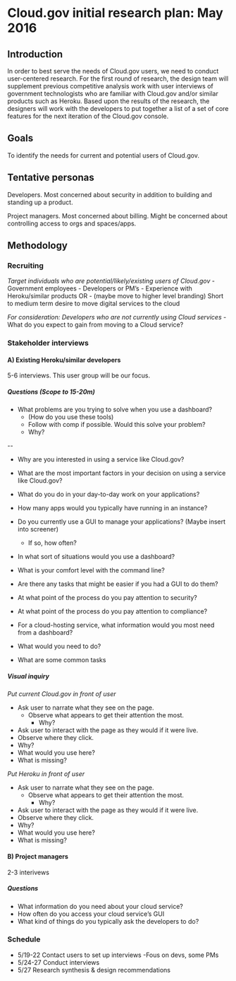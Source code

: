 # Cloud.gov initial research plan: May 2016

## Introduction

In order to best serve the needs of Cloud.gov users, we need to conduct user-centered research. For the first round of research, the design team will supplement previous competitive analysis work with user interviews of government technologists who are familiar with Cloud.gov and/or similar products such as Heroku. Based upon the results of the research, the designers will work with the developers to put together a list of a set of core features for the next iteration of the Cloud.gov console.

## Goals

To identify the needs for current and potential users of Cloud.gov.

## Tentative personas

Developers. Most concerned about security in addition to building and standing up a product.

Project managers. Most concerned about billing. Might be concerned about controlling access to orgs and spaces/apps.

## Methodology

### Recruiting

_Target individuals who are potential/likely/existing users of Cloud.gov_
	- Government employees
	- Developers or PM’s
	- Experience with Heroku/similar products OR
		- (maybe move to higher level branding) Short to medium term desire to move digital services to the cloud

_For consideration: Developers who are not currently using Cloud services_
	- What do you expect to gain from moving to a Cloud service?

### Stakeholder interviews

#### A) Existing Heroku/similar developers

5-6 interviews. This user group will be our focus.

##### Questions (Scope to 15-20m)

- What problems are you trying to solve when you use a dashboard?
	- (How do you use these tools)
	- Follow with comp if possible. Would this solve your problem?
	- Why?

--

- Why are you interested in using a service like Cloud.gov?
- What are the most important factors in your decision on using a service like Cloud.gov?
- What do you do in your day-to-day work on your applications?
- How many apps would you typically have running in an instance?

- Do you currently use a GUI to manage your applications? (Maybe insert into screener)
	- If so, how often?

- In what sort of situations would you use a dashboard?
- What is your comfort level with the command line?
- Are there any tasks that might be easier if you had a GUI to do them?

- At what point of the process do you pay attention to security?
- At what point of the process do you pay attention to compliance?

- For a cloud-hosting service, what information would you most need from a dashboard?
- What would you need to do?
- What are some common tasks

##### Visual inquiry

_Put current Cloud.gov in front of user_

- Ask user to narrate what they see on the page.
	- Observe what appears to get their attention the most.
		- Why?
- Ask user to interact with the page as they would if it were live.
- Observe where they click.
- Why?
- What would you use here?
- What is missing?

_Put Heroku in front of user_

- Ask user to narrate what they see on the page.
	- Observe what appears to get their attention the most.
		- Why?
- Ask user to interact with the page as they would if it were live.
- Observe where they click.
- Why?
- What would you use here?
- What is missing?

#### B) Project managers

2-3 interivews

##### Questions

- What information do you need about your cloud service?
- How often do you access your cloud service’s GUI
- What kind of things do you typically ask the developers to do?

### Schedule

- 5/19-22 Contact users to set up interviews
 	-Fous on devs, some PMs
- 5/24-27 Conduct interviews
- 5/27 Research synthesis & design recommendations
